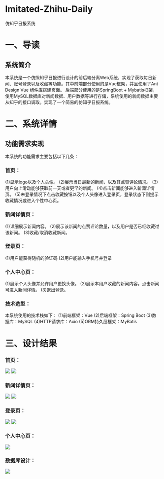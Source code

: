 # Imitated-Zhihu-Daily
仿知乎日报系统
# 一、导读
## 系统简介
本系统是一个仿照知乎日报进行设计的前后端分离Web系统，实现了获取每日新闻、账号登录以及收藏等功能。其中前端部分使用的是Vue框架，并且使用了Ant Design Vue 组件库搭建页面。
后端部分使用的是SpringBoot + Mybatis框架，使用MySQL数据库对新闻数据、用户数据等进行存储，系统使用的新闻数据主要从知乎的接口调取。实现了一个简易的仿知乎日报系统。
# 二、系统详情
## 功能需求实现
本系统的功能需求主要包括以下几条：
### 首页：
(1)显示logo以及个人头像。
(2)展示当日最新的新闻，以及其点赞评论情况。
(3)用户向上滑动能够获取前一天或者更早的新闻。
(4)点击新闻能够进入新闻详情页。
(5)未登录情况下点击收藏按钮以及个人头像进入登录页，登录状态下则提示收藏情况或进入个性中心页。
### 新闻详情页：
(1)详细展示新闻内容。
(2)展示该新闻的点赞评论数量，以及用户是否已经收藏过该新闻。
(3)收藏/取消收藏新闻。
### 登录页：
(1)用户能获得随机的验证码
(2)用户能输入手机号并登录
### 个人中心页：
(1)展示个人头像并允许用户更换头像。
(2)展示本用户收藏的新闻内容，点击新闻可进入新闻详情。
(3)退出登录。
### 技术选型：
本系统使用的技术栈如下：
(1)前端框架：Vue
(2)后端框架：Spring Boot
(3)数据库：MySQL
(4)HTTP请求库：Axio
(5)ORM持久层框架：MyBatis
# 三、设计结果
### 首页：
![](imgs/图片2.png)
![](imgs/图片3.png)
### 新闻详情页：
![](imgs/图片6.png)
![](imgs/图片7.png)
### 登录页：
![](imgs/图片4.png)
![](imgs/图片5.png)
### 个人中心页：
![](imgs/图片8.png)
### 数据库设计：
![](imgs/图片1.png)
